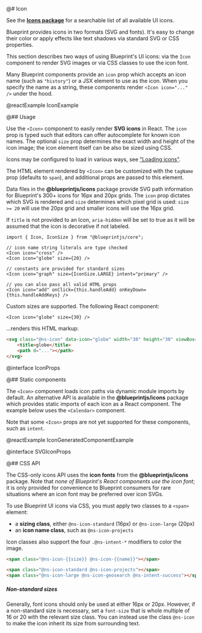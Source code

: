 @# Icon

<div class="@ns-callout @ns-intent-primary @ns-icon-info-sign">

See the [**Icons package**](#icons) for a searchable list of all available UI icons.

</div>

Blueprint provides icons in two formats (SVG and fonts). It's easy to change their color
or apply effects like text shadows via standard SVG or CSS properties.

This section describes two ways of using Blueprint's UI icons:
via the `Icon` component to render SVG images or via CSS classes to use the icon font.

Many Blueprint components provide an `icon` prop which accepts an icon name
(such as `"history"`) or a JSX element to use as the icon. When you specify
the name as a string, these components render `<Icon icon="..." />` under the hood.

@reactExample IconExample

@## Usage

Use the `<Icon>` component to easily render __SVG icons__ in React. The `icon`
prop is typed such that editors can offer autocomplete for known icon names. The
optional `size` prop determines the exact width and height of the icon
image; the icon element itself can be also be sized using CSS.

<div class="@ns-callout @ns-intent-primary @ns-icon-info-sign">

Icons may be configured to load in various ways, see ["Loading icons"](#icons/loading-icons).

</div>

The HTML element rendered by `<Icon>` can be customized with the `tagName` prop
(defaults to `span`), and additional props are passed to this element.

Data files in the __@blueprintjs/icons__ package provide SVG path information
for Blueprint's 300+ icons for 16px and 20px grids. The `icon` prop dictates
which SVG is rendered and `size` determines which pixel grid is used:
`size >= 20` will use the 20px grid and smaller icons will use the 16px
grid.

If `title` is not provided to an Icon, `aria-hidden` will be set to true as
it will be assumed that the icon is decorative if not labeled.

```tsx
import { Icon, IconSize } from "@blueprintjs/core";

// icon name string literals are type checked
<Icon icon="cross" />
<Icon icon="globe" size={20} />

// constants are provided for standard sizes
<Icon icon="graph" size={IconSize.LARGE} intent="primary" />

// you can also pass all valid HTML props
<Icon icon="add" onClick={this.handleAdd} onKeyDown={this.handleAddKeys} />
```

Custom sizes are supported. The following React component:

```tsx
<Icon icon="globe" size={30} />
```

...renders this HTML markup:

```html
<svg class="@ns-icon" data-icon="globe" width="30" height="30" viewBox="0 0 20 20">
    <title>globe</title>
    <path d="..."></path>
</svg>
```

@interface IconProps

@## Static components

The `<Icon>` component loads icon paths via dynamic module imports by default. An alternative API
is available in the __@blueprintjs/icons__ package which provides static imports of each icon as
a React component. The example below uses the `<Calendar>` component.

Note that some `<Icon>` props are not yet supported for these components, such as `intent`.

@reactExample IconGeneratedComponentExample

@interface SVGIconProps

@## CSS API

The CSS-only icons API uses the __icon fonts__ from the __@blueprintjs/icons__ package.
Note that _none of Blueprint's React components use the icon font_; it is only provided
for convenience to Blueprint consumers for rare situations where an icon font may be
preferred over icon SVGs.

To use Blueprint UI icons via CSS, you must apply two classes to a `<span>` element:
- a __sizing class__, either `@ns-icon-standard` (16px) or `@ns-icon-large` (20px)
- an __icon name class__, such as `@ns-icon-projects`

Icon classes also support the four `.@ns-intent-*` modifiers to color the image.

```html
<span class="@ns-icon-{{size}} @ns-icon-{{name}}"></span>

<span class="@ns-icon-standard @ns-icon-projects"></span>
<span class="@ns-icon-large @ns-icon-geosearch @ns-intent-success"></span>
```

<div class="@ns-callout @ns-intent-primary @ns-icon-info-sign">
    <h5 class="@ns-heading">Non-standard sizes</h5>

Generally, font icons should only be used at either 16px or 20px. However, if a non-standard size is
necessary, set a `font-size` that is whole multiple of 16 or 20 with the relevant size class.
You can instead use the class `@ns-icon` to make the icon inherit its size from surrounding text.

</div>
